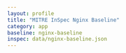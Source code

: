 ```yaml
---
layout: profile
title: "MITRE InSpec Nginx Baseline"
category: app
baseline: nginx-baseline
inspec: data/nginx-baseline.json
---
```

